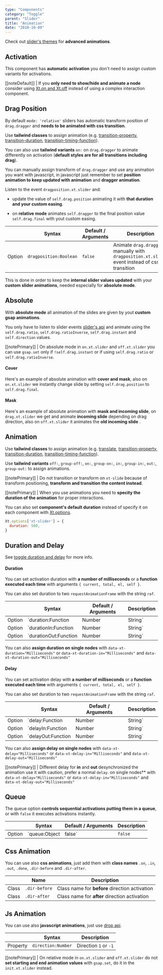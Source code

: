 ```yaml
---
type: "Components"
category: "Toggle"
parent: "Slider"
title: "Animation"
date: "2010-10-09"
---
```


Check out [slider's themes](/themes/slider) for **advanced animations**.

## Activation

This component has **automatic activation** you don't need to assign custom variants for activations.

[[noteDefault]]
| If you **only need to show/hide and animate a node** consider using [Xt.on and Xt.off](/components/javascript#xt-on-and-xt-off) instead of using a complex interaction component.

## Drag Position

By default `mode: 'relative'` sliders has automatic transform position of `drag.dragger` and **needs to be animated with css transition**.

Use **tailwind classes** to assign animation (e.g. [transition-property](https://tailwindcss.com/docs/transition-property), [transition-duration](https://tailwindcss.com/docs/transition-duration), [transition-timing-function](https://tailwindcss.com/docs/transition-timing-function)).

You can also use **tailwind variants** `on:` on `drag.dragger` to animate differently on activation (**default styles are for all transitions including drag**).

<demo>
  <demoinline src="demos/components/slider/dragposition-false">
  </demoinline>
</demo>

You can manually assign transform of `drag.dragger` and use any animation you want with javascript, in javascript just remember to set **position animation to keep updated with animation** and **dragger animation**.

Listen to the event `dragposition.xt.slider` and:

- update the value of `self.drag.position` animating it with **that duration and your custom easing**.

- on **relative mode** animates `self.dragger` to the final position value `self.drag.final` with yout custom easing.

<div class="xt-overflow-sub overflow-y-hidden overflow-x-scroll my-5 xt-my-auto w-full">

|                         | Syntax                                    | Default / Arguments                       | Description                   |
| ----------------------- | ----------------------------------------- | ----------------------------- | ----------------------------- |
| Option                  | `dragposition:Boolean`                          | `false`        | Animate `drag.dragger` manually with `dragposition.xt.slider` event instead of css transition             |

</div>

This is done in order to keep the **internal slider values updated** with your **custom slider animations**, needed especially for **absolute mode**.

<demo>
  <demoinline src="demos/components/slider/dragposition">
  </demoinline>
</demo>

## Absolute

With **absolute mode** all animation of the slides are given by yout **custom gsap animations**.

You only have to listen to slider events [slider's api](/components/slider/api) and animate using the `self.drag.ratio`, `self.drag.ratioInverse`, `self.drag.instant` and `self.direction` values.

[[notePrimary]]
| On absolute mode in `on.xt.slider` and `off.xt.slider` you can use `gsap.set` only if `!self.drag.instant` or if using `self.drag.ratio` or `self.drag.ratioInverse`.

#### Cover

Here's an example of absolute animation with **cover and mask**, also on `on.xt.slider` we instantly change slide by setting `self.drag.position` to `self.drag.final`.

<demo>
  <demoinline src="demos/components/slider/animation-absolute-cover">
  </demoinline>
</demo>

#### Mask

Here's an example of absolute animation with **mask and incoming slide**, on `drag.xt.slider` we get and animate **incoming slide** depending on drag direction, also on `off.xt.slider` it animates the **old incoming slide** .

<demo>
  <demoinline src="demos/components/slider/animation-absolute-mask">
  </demoinline>
</demo>

## Animation

Use **tailwind classes** to assign animation (e.g. [translate](https://tailwindcss.com/docs/translate), [transition-property](https://tailwindcss.com/docs/transition-property), [transition-duration](https://tailwindcss.com/docs/transition-duration), [transition-timing-function](https://tailwindcss.com/docs/transition-timing-function)).

Use **tailwind variants** `off:`, `group-off:`, `on:`, `group-on:`, `in:`, `group-in:`, `out:`, `group-out:` to assign animations.

[[notePrimary]]
| Do not transition or transform on `xt-slide` because of transform positioning, **transform and transition the content instead**.

<demo>
  <demoinline src="demos/components/slider/animation">
  </demoinline>
</demo>

[[notePrimary]]
| When you use animations you need to **specity the duration of the animation** for proper interactions.

You can also set **component's default duration** instead of specify it on each component with [Xt.options](/components/javascript#xt-options).

```js
Xt.options['xt-slider'] = {
  duration: 500,
}
```

## Duration and Delay

See [toggle duration and delay](/components/toggle/animation#duration-and-delay) for more info.

#### Duration

You can set activation duration with **a number of milliseconds** or a **function executed each time** with arguments `{ current, total, el, self }`.

You can also set duration to two `requestAnimationFrame` with the string `raf`.

<div class="xt-overflow-sub overflow-y-hidden overflow-x-scroll my-5 xt-my-auto w-full">

|                         | Syntax                                    | Default / Arguments                       | Description                   |
| ----------------------- | ----------------------------------------- | ----------------------------- | ----------------------------- |
| Option                  | `duration:Function|Number|String`                          | `false`        | Activation and Deactivation duration            |
| Option                  | `durationIn:Function|Number|String`                          | `false`        | Activation duration            |
| Option                  | `durationOut:Function|Number|String`                          | `false`        | Deactivation duration            |

</div>

You can also **assign duration on single nodes** with `data-xt-duration="Milliseconds"` or `data-xt-duration-in="Milliseconds"` and `data-xt-duration-out="Milliseconds"`

#### Delay

You can set activation delay with **a number of milliseconds** or a **function executed each time** with arguments `{ current, total, el, self }`.

You can also set duration to two `requestAnimationFrame` with the string `raf`.

<div class="xt-overflow-sub overflow-y-hidden overflow-x-scroll my-5 xt-my-auto w-full">

|                         | Syntax                                    | Default / Arguments                       | Description                   |
| ----------------------- | ----------------------------------------- | ----------------------------- | ----------------------------- |
| Option                  | `delay:Function|Number|String`                          | `false`        | Activation and Deactivation delay            |
| Option                  | `delayIn:Function|Number|String`                          | `false`        | Activation delay            |
| Option                  | `delayOut:Function|Number|String`                          | `false`        | Deactivation delay            |

</div>

You can also **assign delay on single nodes** with `data-xt-delay="Milliseconds"` or `data-xt-delay-in="Milliseconds"` and `data-xt-delay-out="Milliseconds"`

[[notePrimary]]
| Different delay for **in** and **out** desynchronized the animation use it with caution, prefer a normal `delay`.
on single nodes** with `data-xt-delay="Milliseconds"` or `data-xt-delay-in="Milliseconds"` and `data-xt-delay-out="Milliseconds"`

## Queue

The queue option **controls sequential activations putting them in a queue**, or with `false` it executes activations instantly.

<div class="xt-overflow-sub overflow-y-hidden overflow-x-scroll my-5 xt-my-auto w-full">

|                         | Syntax                                    | Default / Arguments                       | Description                   |
| ----------------------- | ----------------------------------------- | ----------------------------- | ----------------------------- |
| Option                  | `queue:Object|false`                 | `false`     | Queue activations e.g.: `{ elements: false, targets: true, elementsInner: false, targetsInner: true }`          |

</div>

<demo>
  <demoinline src="demos/components/slider/animation-queue">
  </demoinline>
</demo>


## Css Animation

You can use also **css animations**, just add them with **class names** `.on`, `.in`, `.out`, `.done`, `.dir-before` and `.dir-after`.

<div class="xt-overflow-sub overflow-y-hidden overflow-x-scroll my-5 xt-my-auto w-full">

|                      | Name                          | Description                   |
| ----------------------- | ---------------------------- | ----------------------------- |
| Class                  | `.dir-before`       |  Class name for **before** direction activation            |
| Class                  | `.dir-after`       |  Class name for **after** direction activation            |
</div>

<demo>
  <demoinline src="demos/components/slider/animation-css">
  </demoinline>
</demo>

## Js Animation

You can use also **javascript animations**, just use [drop api](/components/slider/api).

<div class="xt-overflow-sub overflow-y-hidden overflow-x-scroll my-5 xt-my-auto w-full">

|                         | Syntax                                    | Description                   |
| ----------------------- | ----------------------------------------- | ----------------------------- |
| Property                   | `direction:Number`       | Direction `1` or `-1`              |

</div>

[[notePrimary]]
| On relative mode in `on.xt.slider` and `off.xt.slider` do not **set starting and end animation values** with `gsap.set`, do it in the `init.xt.slider` instead.

<demo>
  <demoinline src="demos/components/slider/animation-js">
  </demoinline>
</demo>
